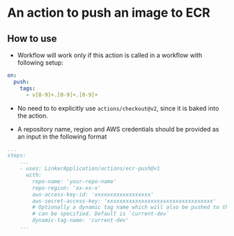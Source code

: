# An action to push an image to ECR

## How to use

- Workflow will work only if this action is called in a workflow with following setup:

```yaml
on:
  push:
    tags:
      - v[0-9]+.[0-9]+.[0-9]+
```

- No need to to explicitly use `actions/checkout@v2`, since it is baked into the action.

- A repository name, region and AWS credentials should be provided as an input in the following format

```yaml
...
steps:
    ...
    - uses: LinkerApplication/actions/ecr-push@v1
      with:
        repo-name: 'your-repo-name'
        repo-region: 'xx-xx-x'
        aws-access-key-id: 'xxxxxxxxxxxxxxxxxx'
        aws-secret-access-key: 'xxxxxxxxxxxxxxxxxxxxxxxxxxxxxxxxxx'
        # Optionally a dynamic tag name which will also be pushed to the repository
        # can be specified. Default is `current-dev`
        dynamic-tag-name: 'current-dev'
    ...
```
